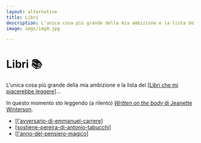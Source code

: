 ```yaml
---
layout: alternative
title: Libri
description: L'unica cosa più grande della mia ambizione e la lista dei libri che mi piacerebbe leggere.
image: imgs/img0.jpg

---
```


# Libri 📚

L'unica cosa più grande della mia ambizione e la lista dei [[Libri che mi piacerebbe leggere]]...

In questo momento sto leggendo (a rilento) [*Written on the body* di Jeanette Winterson](http://www.jeanettewinterson.com/book/written-on-the-body/).

* [[l'avversario-di-emmanuel-carrere]]
* [[sostiene-pereira-di-antonio-tabucchi]]
* [[l'anno-del-pensiero-magico]]

[//begin]: # "Autogenerated link references for markdown compatibility"
[Libri che mi piacerebbe leggere]: libri-che-mi-piacerebbe-leggere.md "Libri che mi piacerebbe leggere"
[l'avversario-di-emmanuel-carrere]: l'avversario-di-emmanuel-carrere.md "L'Avversario di Emmanuel Carrere"
[sostiene-pereira-di-antonio-tabucchi]: sostiene-pereira-di-antonio-tabucchi.md "Sostiene Pereira di Antonio Tabucchi"
[l'anno-del-pensiero-magico]: l'anno-del-pensiero-magico.md "L'anno del pensiero magico di Joan Didion"
[//end]: # "Autogenerated link references"